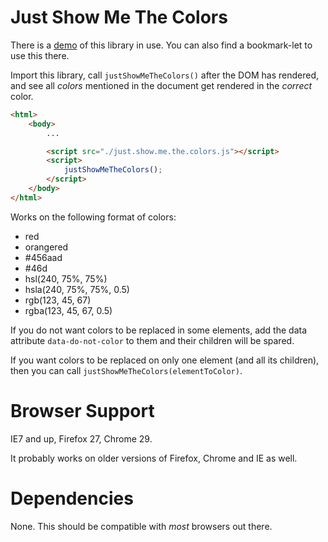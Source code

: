 Just Show Me The Colors
=======================

There is a [demo](http://colors.musicallyut.in/) of this library in use. You can also find a bookmark-let to use this there.

Import this library, call `justShowMeTheColors()` after the DOM has rendered,
and see all _colors_ mentioned in the document get rendered in the _correct_
color.

````HTML
<html>
    <body>
        ...

        <script src="./just.show.me.the.colors.js"></script>
        <script>
            justShowMeTheColors();
        </script>
    </body>
</html>
````

Works on the following format of colors:

 - red
 - orangered
 - #456aad
 - #46d
 - hsl(240, 75%, 75%)
 - hsla(240, 75%, 75%, 0.5)
 - rgb(123, 45, 67)
 - rgba(123, 45, 67, 0.5)

If you do not want colors to be replaced in some elements, add the data attribute
`data-do-not-color` to them and their children will be spared.

If you want colors to be replaced on only one element (and all its children),
then you can call `justShowMeTheColors(elementToColor)`.

Browser Support
===============

IE7 and up, Firefox 27, Chrome 29.

It probably works on older versions of Firefox, Chrome and IE as well.

Dependencies
============

None. This should be compatible with _most_ browsers out there.
